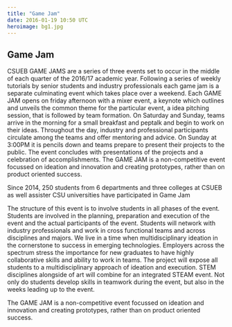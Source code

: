 ```yaml
---
title: "Game Jam"
date: 2016-01-19 10:50 UTC
heroimage: bg1.jpg
---
```

Game Jam
----
CSUEB GAME JAMS are a series of three events set to occur in the middle of each quarter of the 2016/17 academic year.  Following a series of weekly tutorials by senior students and industry professionals each game jam is a separate culminating event which takes place over a weekend. Each GAME JAM opens on friday afternoon with a mixer event, a keynote which outlines and unveils the common theme for the particular event, a idea pitching session, that is followed by team formation.  On Saturday and Sunday, teams arrive in the morning for a small breakfast and peptalk and begin to work on their ideas.  Throughout the day, industry and professional participants circulate among the teams and offer mentoring and advice. On Sunday at 3:00PM it is pencils down and teams prepare to present their projects to the public.  The event concludes with presentations of the projects and a celebration of accomplishments.  The GAME JAM is a non-competitive event focussed on ideation and innovation and creating prototypes, rather than on product oriented success.

Since 2014, 250 students from 6 departments and three colleges at CSUEB as well assister CSU universities have participated in Game Jam

The structure of this event is to involve students in all phases of the event.  Students are involved in the planning, preparation and execution of the event and the actual participants of the event.  Students will network with industry professionals and work in cross functional teams and across disciplines and majors.  We live in a time when multidisciplinary ideation in the cornerstone to success in emerging technologies.  Employers across the spectrum stress the importance for new graduates to have highly collaborative skills and ability to work in teams. The project will expose all students to a multidisciplinary approach of ideation and execution.  STEM disciplines alongside of art will combine for an integrated STEAM event. Not only do students develop skills in teamwork during the event, but also in the weeks leading up to the event.

The GAME JAM is a non-competitive event focussed on ideation and innovation and creating prototypes, rather than on product oriented success.

